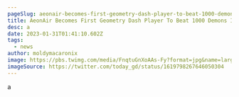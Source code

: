 ```yaml
---
pageSlug: aeonair-becomes-first-geometry-dash-player-to-beat-1000-demons-in-a-month
title: AeonAir Becomes First Geometry Dash Player To Beat 1000 Demons In A Month
desc: a
date: 2023-01-31T01:41:10.602Z
tags:
  - news
author: moldymacaronix
image: https://pbs.twimg.com/media/FnqtuGnXoAAs-Fy?format=jpg&name=large
imageSource: https://twitter.com/today_gd/status/1619798267646050304
---
```

a